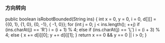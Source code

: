 ### 方向转向  
public boolean isRobotBounded(String ins) {
     int x = 0, y = 0, i = 0, d[][] = {{0, 1}, {1, 0}, {0, -1}, { -1, 0}};
     for (int j = 0; j < ins.length(); ++j)
         if (ins.charAt(j) == 'R')
             i = (i + 1) % 4;
         else if (ins.charAt(j) == 'L')
             i = (i + 3) % 4;
         else {
             x += d[i][0]; y += d[i][1];
         }
     return x == 0 && y == 0 || i > 0;
 }
